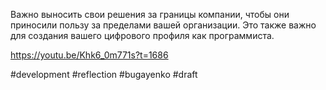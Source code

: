 Важно выносить свои решения за границы компании, чтобы они приносили пользу за пределами вашей организации. Это также важно для создания вашего цифрового профиля как программиста.

https://youtu.be/Khk6_0m771s?t=1686

#development #reflection #bugayenko
#draft